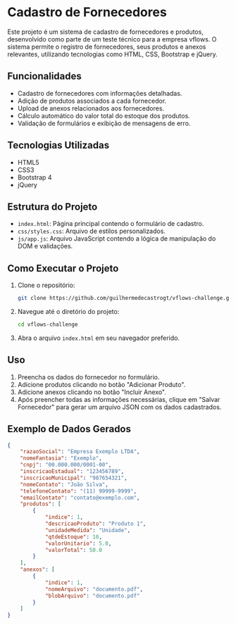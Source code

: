 # Cadastro de Fornecedores

Este projeto é um sistema de cadastro de fornecedores e produtos, desenvolvido como parte de um teste técnico para a empresa vflows. O sistema permite o registro de fornecedores, seus produtos e anexos relevantes, utilizando tecnologias como HTML, CSS, Bootstrap e jQuery.

## Funcionalidades

- Cadastro de fornecedores com informações detalhadas.
- Adição de produtos associados a cada fornecedor.
- Upload de anexos relacionados aos fornecedores.
- Cálculo automático do valor total do estoque dos produtos.
- Validação de formulários e exibição de mensagens de erro.

## Tecnologias Utilizadas

- HTML5
- CSS3
- Bootstrap 4
- jQuery

## Estrutura do Projeto

- `index.html`: Página principal contendo o formulário de cadastro.
- `css/styles.css`: Arquivo de estilos personalizados.
- `js/app.js`: Arquivo JavaScript contendo a lógica de manipulação do DOM e validações.

## Como Executar o Projeto

1. Clone o repositório:
    ```bash
    git clone https://github.com/guilhermedecastrogt/vflows-challenge.git
    ```
2. Navegue até o diretório do projeto:
    ```bash
    cd vflows-challenge
    ```
3. Abra o arquivo `index.html` em seu navegador preferido.

## Uso

1. Preencha os dados do fornecedor no formulário.
2. Adicione produtos clicando no botão "Adicionar Produto".
3. Adicione anexos clicando no botão "Incluir Anexo".
4. Após preencher todas as informações necessárias, clique em "Salvar Fornecedor" para gerar um arquivo JSON com os dados cadastrados.

## Exemplo de Dados Gerados

```json
{
    "razaoSocial": "Empresa Exemplo LTDA",
    "nomeFantasia": "Exemplo",
    "cnpj": "00.000.000/0001-00",
    "inscricaoEstadual": "123456789",
    "inscricaoMunicipal": "987654321",
    "nomeContato": "João Silva",
    "telefoneContato": "(11) 99999-9999",
    "emailContato": "contato@exemplo.com",
    "produtos": [
        {
            "indice": 1,
            "descricaoProduto": "Produto 1",
            "unidadeMedida": "Unidade",
            "qtdeEstoque": 10,
            "valorUnitario": 5.0,
            "valorTotal": 50.0
        }
    ],
    "anexos": [
        {
            "indice": 1,
            "nomeArquivo": "documento.pdf",
            "blobArquivo": "documento.pdf"
        }
    ]
}
```